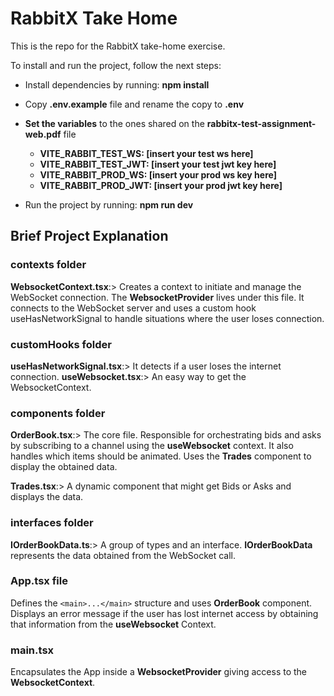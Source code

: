 # RabbitX Take Home

This is the repo for the RabbitX take-home exercise.

To install and run the project, follow the next steps:
- Install dependencies by running: **npm install**
- Copy **.env.example** file and rename the copy to **.env**
- **Set the variables** to the ones shared on the **rabbitx-test-assignment-web.pdf** file
  - **VITE_RABBIT_TEST_WS: [insert your test ws here]**
  - **VITE_RABBIT_TEST_JWT: [insert your test jwt key here]**
  - **VITE_RABBIT_PROD_WS: [insert your prod ws key here]**
  - **VITE_RABBIT_PROD_JWT: [insert your prod jwt key here]**

- Run the project by running: **npm run dev**



## Brief Project Explanation

### contexts folder
**WebsocketContext.tsx**:> Creates a context to initiate and manage the WebSocket connection. The **WebsocketProvider** lives under this file. It connects to the WebSocket server and uses a custom hook useHasNetworkSignal to handle situations where the user loses connection. 

### customHooks folder
**useHasNetworkSignal.tsx**:> It detects if a user loses the internet connection.
**useWebsocket.tsx**:> An easy way to get the WebsocketContext.

### components folder
**OrderBook.tsx**:> The core file. Responsible for orchestrating bids and asks by subscribing to a channel using the **useWebsocket** context. It also handles which items should be animated. Uses the **Trades** component to display the obtained data.

**Trades.tsx**:> A dynamic component that might get Bids or Asks and displays the data.

### interfaces folder
**IOrderBookData.ts**:> A group of types and an interface. **IOrderBookData** represents the data obtained from the WebSocket call.

### App.tsx file
Defines the `<main>...</main>` structure and uses **OrderBook** component. Displays an error message if the user has lost internet access by obtaining that information from the **useWebsocket** Context.

### main.tsx
Encapsulates the App inside a **WebsocketProvider** giving access to the **WebsocketContext**.
